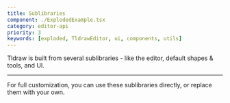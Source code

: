```yaml
---
title: Sublibraries
component: ./ExplodedExample.tsx
category: editor-api
priority: 3
keywords: [exploded, TldrawEditor, ui, components, utils]
---
```


Tldraw is built from several sublibraries - like the editor, default shapes & tools, and UI.

---

For full customization, you can use these sublibraries directly, or replace them with your own.
